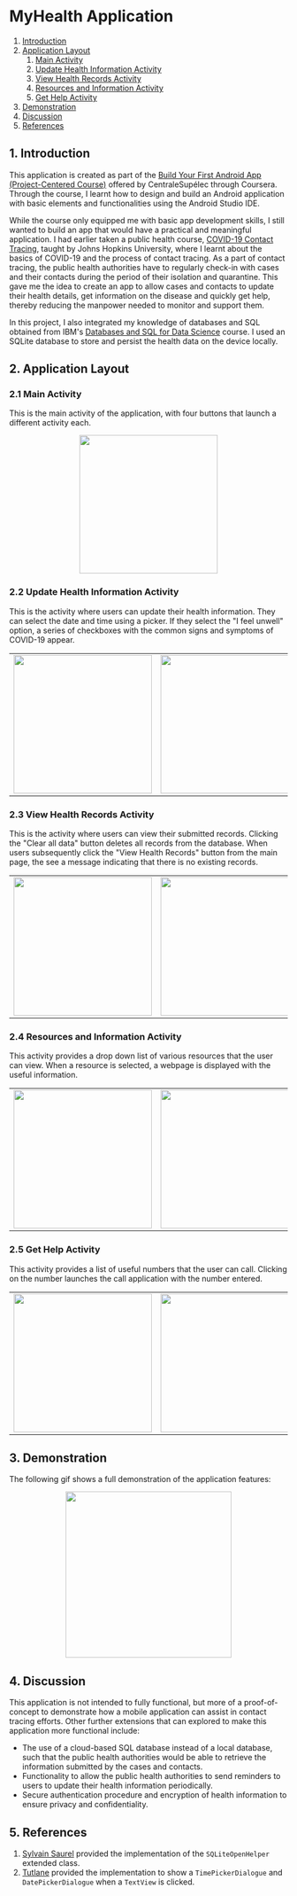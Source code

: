 # MyHealth Application

 1. [Introduction](#intro)
 2. [Application Layout](#app)
	 1. [Main Activity](#main)
	 2. [Update Health Information Activity](#newHealth)
	 3. [View Health Records Activity](#oldHealth)
	 4. [Resources and Information Activity](#resources)
	 5. [Get Help Activity](#help)
 3. [Demonstration](#demo)
 4. [Discussion](#disc)
 5. [References](#ref)

## 1. Introduction <a name="intro"></a>
This application is created as part of the [Build Your First Android App (Project-Centered Course)](https://www.coursera.org/learn/android-app) offered by CentraleSupélec through Coursera. Through the course, I learnt how to design and build an Android application with basic elements and functionalities using the Android Studio IDE.

While the course only equipped me with basic app development skills, I still wanted to build an app that would have a practical and meaningful application. I had earlier taken a public health course, [COVID-19 Contact Tracing](https://www.coursera.org/learn/covid-19-contact-tracing), taught by Johns Hopkins University, where I learnt about the basics of COVID-19 and the process of contact tracing. As a part of contact tracing, the public health authorities have to regularly check-in with cases and their contacts during the period of their isolation and quarantine. This gave me the idea to create an app to allow cases and contacts to update their health details, get information on the disease and quickly get help, thereby reducing the manpower needed to monitor and support them.

In this project, I also integrated my knowledge of databases and SQL obtained from IBM's [Databases and SQL for Data Science](https://www.coursera.org/learn/sql-data-science) course. I used an SQLite database to store and persist the health data on the device locally.

## 2. Application Layout <a name="app"></a>
### 2.1 Main Activity <a name="main"></a>
This is the main activity of the application, with four buttons that launch a different activity each.
<p align="center">
<img src="https://github.com/jiantleman/Android_App/blob/master/media/main.png?raw=true" width="250" />
</p>

### 2.2 Update Health Information Activity <a name="newHealth"></a>
This is the activity where users can update their health information. They can select the date and time using a picker. If they select the "I feel unwell" option, a series of checkboxes with the common signs and symptoms of COVID-19 appear.
<p align="center"><table><tr>
<td><img src="https://github.com/jiantleman/Android_App/blob/master/media/newHealth.png?raw=true" width="250" /> 
<td><img src="https://github.com/jiantleman/Android_App/blob/master/media/newHealth_selectTime.png?raw=true" width="250" /> 
<td><img src="https://github.com/jiantleman/Android_App/blob/master/media/newHealth_selectSigns.png?raw=true" width="250" />
</tr></table></p>

### 2.3 View Health Records Activity <a name="oldHealth"></a>
This is the activity where users can view their submitted records. Clicking the "Clear all data" button deletes all records from the database. When users subsequently click the "View Health Records" button from the main page, the see a message indicating that there is no existing records.
<p align="center"><table><tr>
<td><img src="https://github.com/jiantleman/Android_App/blob/master/media/oldHealth.png?raw=true" width="250" /> 
<td><img src="https://github.com/jiantleman/Android_App/blob/master/media/oldHealth_delete.png?raw=true" width="250" />
</tr></table></p>

### 2.4 Resources and Information Activity <a name="resources"></a>
This activity provides a drop down list of various resources that the user can view. When a resource is selected, a webpage is displayed with the useful information.
<p align="center"><table><tr>
<td><img src="https://github.com/jiantleman/Android_App/blob/master/media/resources.png?raw=true" width="250" /> 
<td><img src="https://github.com/jiantleman/Android_App/blob/master/media/resources_select.png?raw=true" width="250" />
</tr></table></p>

### 2.5 Get Help Activity <a name="help"></a>
This activity provides a list of useful numbers that the user can call. Clicking on the number launches the call application with the number entered.
<p align="center"><table><tr>
<td><img src="https://github.com/jiantleman/Android_App/blob/master/media/help.png?raw=true" width="250" /> 
<td><img src="https://github.com/jiantleman/Android_App/blob/master/media/help_dial.png?raw=true" width="250" />
</tr></table></p>

## 3. Demonstration <a name="demo"></a>
The following gif shows a full demonstration of the application features:
<p align="center">
<img src="https://github.com/jiantleman/Android_App/blob/master/media/demonstration.gif?raw=true" width="300"/>

</p>

## 4. Discussion <a name="disc"></a>
This application is not intended to fully functional, but more of a proof-of-concept to demonstrate how a mobile application can assist in contact tracing efforts. Other further extensions that can explored to make this application more functional include:

 * The use of a cloud-based SQL database instead of a local database, such that the public health authorities would be able to retrieve the information submitted by the cases and contacts. 
 * Functionality to allow the public health authorities to send reminders to users to update their health information periodically.
 * Secure authentication procedure and encryption of health information to ensure privacy and confidentiality. 

## 5. References <a name="ref"></a>

 1. [Sylvain Saurel](https://medium.com/@ssaurel/learn-to-save-data-with-sqlite-on-android-b11a8f7718d3) provided the implementation of the `SQLiteOpenHelper` extended class.
 2. [Tutlane](https://www.tutlane.com/tutorial/android/android-timepicker-with-examples) provided the implementation to show a `TimePickerDialogue` and `DatePickerDialogue` when a `TextView` is clicked.
